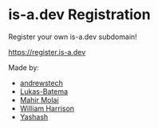 # is-a.dev Registration

Register your own is-a.dev subdomain!

https://register.is-a.dev

Made by:

- [andrewstech](https://github.com/andrewstech)
- [Lukas-Batema](https://github.com/lukas-batema)
- [Mahir Molai](https://github.com/mtgsquad)
- [William Harrison](https://github.com/williamdavidharrison)
- [Yashash](https://github.com/yashash1511)

